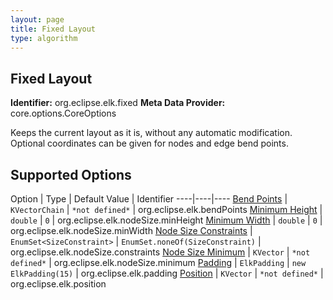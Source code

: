 ```yaml
---
layout: page
title: Fixed Layout
type: algorithm
---
```

## Fixed Layout
**Identifier:** org.eclipse.elk.fixed
**Meta Data Provider:** core.options.CoreOptions

Keeps the current layout as it is, without any automatic modification. Optional coordinates can be given for nodes and edge bend points.

## Supported Options

Option | Type | Default Value | Identifier
----|----|----
[Bend Points](org-eclipse-elk-bendPoints) | `KVectorChain` | `*not defined*` | org.eclipse.elk.bendPoints
[Minimum Height](org-eclipse-elk-nodeSize-minHeight) | `double` | `0` | org.eclipse.elk.nodeSize.minHeight
[Minimum Width](org-eclipse-elk-nodeSize-minWidth) | `double` | `0` | org.eclipse.elk.nodeSize.minWidth
[Node Size Constraints](org-eclipse-elk-nodeSize-constraints) | `EnumSet<SizeConstraint>` | `EnumSet.noneOf(SizeConstraint)` | org.eclipse.elk.nodeSize.constraints
[Node Size Minimum](org-eclipse-elk-nodeSize-minimum) | `KVector` | `*not defined*` | org.eclipse.elk.nodeSize.minimum
[Padding](org-eclipse-elk-padding) | `ElkPadding` | `new ElkPadding(15)` | org.eclipse.elk.padding
[Position](org-eclipse-elk-position) | `KVector` | `*not defined*` | org.eclipse.elk.position

